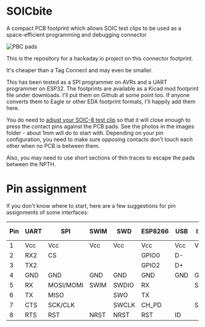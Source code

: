 # SOICbite
A compact PCB footprint which allows SOIC test clips to be used as a space-efficient programming and debugging connector

![PBC pads](https://github.com/SimonMerrett/SOICbite/blob/master/images/SOICbite_pads.jpg)

This is the repository for a hackaday.io project on this connector footprint.

It's cheaper than a Tag Connect and may even be smaller. 

This has been tested as a SPI programmer on AVRs and a UART programmer on ESP32. 
The footprints are available as a Kicad mod footprint file under downloads. I'll put them on Github at some point too. If anyone converts them to Eagle or other EDA footprint formats, I'll happily add them here. 

You do need to [adjust your SOIC-8 test clip](https://github.com/SimonMerrett/SOICbite/blob/master/HOWTO_mod_clip.md) so that it will close enough to press the contact pins against the PCB pads. See the photos in the images folder - about 1mm will do to start with. Depending on your pin configuration, you need to make sure opposing contacts don't touch each other when no PCB is between them. 

Also, you may need to use short sections of thin traces to escape the pads between the NPTH.

# Pin assignment

If you don't know where to start, here are a few suggestions for pin assignments of some interfaces:

| Pin | UART | SPI       | SWIM | SWD   | ESP8266 | USB | I2C | PIC ICSP |
| --- | ---  | ---       | ---  | ---   | ---     | --- | --- | ---      |
| 1   | Vcc  | Vcc       | Vcc  | Vcc   | Vcc     | Vcc | Vcc | Vcc      |
| 2   | RX2  | CS        |      |       | GPIO0   | D-  |     | Vpp      |
| 3   | TX2  |           |      |       | GPIO2   | D+  |     |          |
| 4   | GND  | GND       | GND  | GND   | GND     | GND | GND | GND      |
| 5   | RX   | MOSI/MOMI | SWIM | SWDIO | RX      |     | SDA | DAT      |
| 6   | TX   | MISO      |      | SWO   | TX      |     |     | AUX      |
| 7   | CTS  | SCK/CLK   |      | SWCLK | CH_PD   |     | SCL | CLK      |
| 8   | RTS  | RST       | NRST | NRST  | RST     | ID  |     |          |
